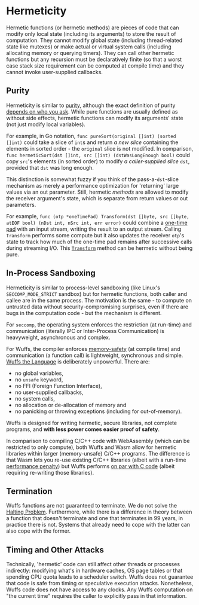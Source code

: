 # Hermeticity

Hermetic functions (or hermetic methods) are pieces of code that can modify
only local state (including its arguments) to store the result of computation.
They cannot modify global state (including thread-related state like mutexes)
or make actual or virtual system calls (including allocating memory or querying
timers). They can call other hermetic functions but any recursion must be
declaratively finite (so that a worst case stack size requirement can be
computed at compile time) and they cannot invoke user-supplied callbacks.


## Purity

Hermeticity is similar to
[purity](https://en.wikipedia.org/wiki/Pure_function), although the exact
definition of purity [depends on who you
ask](https://twitter.com/radokirov/status/1097325661658570752). While pure
functions are usually defined as without side effects, hermetic functions can
modify its arguments' state (not just modify local variables).

For example, in Go notation, `func pureSort(original []int) (sorted []int)`
could take a slice of `int`s and return *a new slice* containing the elements
in sorted order - the `original` slice is not modified. In comparison, `func
hermeticSort(dst []int, src []int) (dstWasLongEnough bool)` could copy `src`'s
elements (in sorted order) to modify *a caller-supplied slice* `dst`, provided
that `dst` was long enough.

This distinction is somewhat fuzzy if you think of the pass-a-`dst`-slice
mechanism as merely a performance optimization for 'returning' large values via
an out parameter. Still, hermetic *methods* are allowed to modify the receiver
argument's state, which is separate from return values or out parameters.

For example, `func (otp *oneTimePad) Transform(dst []byte, src []byte, atEOF
bool) (nDst int, nSrc int, err error)` could combine a [one-time
pad](https://en.wikipedia.org/wiki/One-time_pad) with an input stream, writing
the result to an output stream. Calling `Transform` performs some compute but
it also updates the receiver `otp`'s state to track how much of the one-time
pad remains after successive calls during streaming I/O. This
[`Transform`](https://pkg.go.dev/golang.org/x/text/transform?tab=doc#Transformer)
method can be hermetic without being pure.


## In-Process Sandboxing

Hermeticity is similar to process-level sandboxing (like Linux's
`SECCOMP_MODE_STRICT` sandbox) but for hermetic functions, both caller and
callee are in the same process. The motivation is the same - to compute on
untrusted data without security-compromising surprises, even if there are bugs
in the computation code - but the mechanism is different.

For `seccomp`, the operating system enforces the restriction (at run-time) and
communication (literally IPC or Inter-Process Communication) is heavyweight,
asynchronous and complex.

For Wuffs, the compiler enforces [memory-safety](/doc/note/memory-safety.md)
(at compile time) and communication (a function call) is lightweight,
synchronous and simple. [Wuffs the Language](/doc/wuffs-the-language.md) is
deliberately unpowerful. There are:

- no global variables,
- no `unsafe` keyword,
- no FFI (Foreign Function Interface),
- no user-supplied callbacks,
- no system calls,
- no allocation or de-allocation of memory and
- no panicking or throwing exceptions (including for out-of-memory).

Wuffs is designed for writing hermetic, secure libraries, not complete
programs, and **with less power comes easier proof of safety**.

In comparison to compiling C/C++ code with WebAssembly (which can be restricted
to only compute), both Wuffs and Wasm allow for hermetic libraries within
larger (memory-unsafe) C/C++ programs. The difference is that Wasm lets you
re-use existing C/C++ libraries (albeit with a run-time [performance
penalty](https://kripken.github.io/blog/wasm/2020/07/27/wasmboxc.html)) but
Wuffs performs [on par with C
code](https://github.com/google/wuffs/blob/master/doc/benchmarks.md) (albeit
requiring re-writing those libraries).


## Termination

Wuffs functions are not guaranteed to terminate. We do not solve the [Halting
Problem](https://en.wikipedia.org/wiki/Halting_problem). Furthermore, while
there is a difference in theory between a function that doesn't terminate and
one that terminates in 99 years, in practice there is not. Systems that already
need to cope with the latter can also cope with the former.


## Timing and Other Attacks

Technically, 'hermetic' code can still affect other threads or processes
indirectly: modifying what's in hardware caches, OS page tables or that
spending CPU quota leads to a scheduler switch. Wuffs does not guarantee that
code is safe from timing or speculative execution attacks. Nonetheless, Wuffs
code does not have access to any clocks. Any Wuffs computation on "the current
time" requires the caller to explicitly pass in that information.
